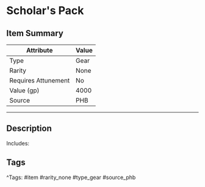 # Scholar's Pack

## Item Summary

| Attribute            | Value                        |
|----------------------|------------------------------|
| Type                 | Gear |
| Rarity               | None             |
| Requires Attunement  | No                |
| Value (gp)           | 4000    |
| Source               | PHB |

---

## Description

Includes:

## Tags

^Tags: #item #rarity_none #type_gear #source_phb